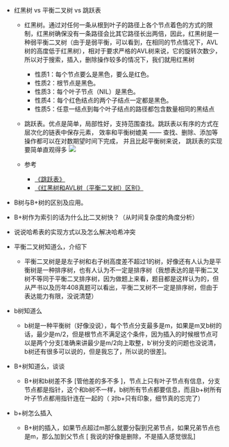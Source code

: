 -  红黑树 vs 平衡二叉树 vs 跳跃表
    - 红黑树。通过对任何一条从根到叶子的路径上各个节点着色的方式的限制，红黑树确保没有一条路径会比其它路径长出两倍，因此，红黑树是一种弱平衡二叉树（由于是弱平衡，可以看到，在相同的节点情况下，AVL树的高度低于红黑树），相对于要求严格的AVL树来说，它的旋转次数少，所以对于搜索，插入，删除操作较多的情况下，我们就用红黑树
      - 性质1：每个节点要么是黑色，要么是红色。
      - 性质2：根节点是黑色。
      - 性质3：每个叶子节点（NIL）是黑色。
      - 性质4：每个红色结点的两个子结点一定都是黑色。
      - 性质5：任意一结点到每个叶子结点的路径都包含数量相同的黑结点
    - 跳跃表。优点是简单，局部性好，支持范围查找。跳跃表以有序的方式在层次化的链表中保存元素， 效率和平衡树媲美 —— 查找、删除、添加等操作都可以在对数期望时间下完成， 并且比起平衡树来说， 跳跃表的实现要简单直观得多
    ![](http://images-1251273400.cosgz.myqcloud.com/20201008164240.png)

    - 参考
      - [《跳跃表》](https://redisbook.readthedocs.io/en/latest/internal-datastruct/skiplist.html)
      - [《红黑树和AVL树（平衡二叉树）区别》](https://blog.csdn.net/u010899985/article/details/80981053)

- B树与B+树的区别及应用。

- B+树作为索引的话为什么比二叉树快？（从时间复杂度的角度分析）

- 说说哈希表的实现方式以及怎么解决哈希冲突

- 平衡二叉树知道么，介绍下
  - 平衡二叉树是是左子树和右子树高度差不超过1的树，好像还有人认为是平衡树是一种排序树，也有人认为不一定是排序树（我想表达的是平衡二叉树不等同于平衡二叉排序树，因为做题上来看，题目都是这样认为的，但从严书以及历年408真题可以看出，平衡二叉树不一定是排序树，但由于表达能力有限，没说清楚）
- b树知道么
  - b树是一种平衡树（好像没说），每个节点分支最多是m，如果是m叉b树的话，最少是m/2，但是根节点不满足这个条件，因为插入的时候根节点可以是两个分支[准确来讲最少是m/2向上取整，b'树分支的问题也没说清，b树还有很多可以说的，但是我忘了，所以说的很差]。
- B+树知道么，谈谈
  - B+树和b树差不多 [管他差的多不多 ]，节点上只有叶子节点有信息，分支节点都是指针，这个和b树不一样，b树所有节点都要信息，而且b+树所有叶子节点都用指针连在一起的（ 对b+只有印象，细节真的忘完了）

- b+树怎么插入
  - B+树的插入，如果节点超过m那么就要分裂到兄弟节点，如果兄弟节点也是m，那么加到父节点 [ 我说的好像是删除，不是插入感觉很乱]
